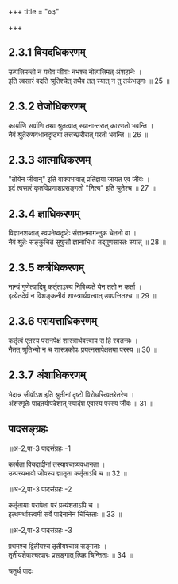 +++
title = "०३"

+++
## 2.3.1 वियदधिकरणम्

उत्पत्तिमन्तो न यथैव जीवाः नभश्च नोत्पत्तिमत् अंशहानेः ।  
इति त्वसारं वदति श्रुतिश्चेत् तथैव तत् स्यात् न तु तर्कभङ्गः ॥ 25 ॥

## 2.3.2 तेजोधिकरणम्

कार्याणि सर्वाणि तथा श्रुतत्वात् स्थानान्तरात् कारणतो भवन्ति ।  
नैवं श्रुतेरव्यवधानदृष्ट्या तत्तच्छरीरात् परतो भवन्ति ॥ 26 ॥

## 2.3.3 आत्माधिकरणम्

"तोयेन जीवान्" इति वाक्यभावात् प्रतिज्ञया जायत एव जीवः ।  
इदं त्वसारं कृतविप्रणाशप्रसङ्गतो "नित्य" इति श्रुतेश्च ॥ 27 ॥

## 2.3.4 ज्ञाधिकरणम्

विज्ञानशब्दात् स्वपनेष्वदृष्टेः संज्ञानमागन्तुक चेतनो वा ।  
नैवं श्रुतेः सङ्कुचितं सुषुप्तौ ज्ञानाभिधा तद्गुणसारतः स्यात् ॥ 28 ॥

## 2.3.5 कर्त्रधिकरणम्

नान्यं गुणेत्यादिषु कर्तृताऽस्य निषिध्यते येन ततो न कर्ता ।  
इत्येतदेवं न विशङ्कनीयं शास्त्रार्थवत्त्वात् उपपत्तितश्च ॥ 29 ॥

## 2.3.6 परायत्ताधिकरणम्

कर्तृत्वं एतस्य परानपेक्षं शास्त्रार्थवत्त्वाय स हि स्वतन्त्रः ।  
नैतत् श्रुतिभ्यो न च शास्त्रकोपः प्रयत्नसापेक्षतया परस्य ॥ 30 ॥

## 2.3.7 अंशाधिकरणम्

भेदान्न जीवोंऽश इति श्रुतीनां दृष्टो विरोधस्त्वितरेतरेण ।  
अंशस्मृतेः पादतयोपदेशात् स्यादंश एवास्य परस्य जीवः ॥ 31 ॥

## पादसङ्ग्रहः
॥अ-2,पा-3 पादसंग्रहः -1

कार्यता वियदादीनां तस्याश्चाव्यवधानता ।  
उत्पत्त्यभावो जीवस्य ज्ञातृता कर्तृताऽपि च ॥ 32 ॥

॥अ-2,पा-3 पादसंग्रहः -2

कर्तृतायाः परापेक्षा परं प्रत्यंशताऽपि च ।  
इत्थमर्थास्त्वमी सर्वे पादेनानेन चिन्तिताः ॥ 33 ॥

॥अ-2,पा-3 पादसंग्रहः -3

प्रथमश्च द्वितीयश्च तृतीयश्चात्र सङ्गताः ।  
तृतीयशेषाश्चत्वारः प्रसङ्गात् त्विह चिन्तिताः ॥ 34 ॥

चतुर्थ पादः
